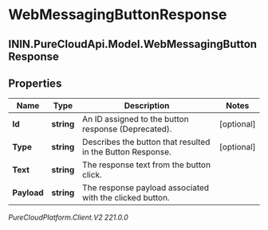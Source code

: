 # WebMessagingButtonResponse

## ININ.PureCloudApi.Model.WebMessagingButtonResponse

## Properties

|Name | Type | Description | Notes|
|------------ | ------------- | ------------- | -------------|
| **Id** | **string** | An ID assigned to the button response (Deprecated). | [optional] |
| **Type** | **string** | Describes the button that resulted in the Button Response. | [optional] |
| **Text** | **string** | The response text from the button click. | |
| **Payload** | **string** | The response payload associated with the clicked button. | |



_PureCloudPlatform.Client.V2 221.0.0_
